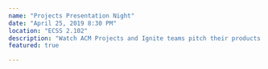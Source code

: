 ```yaml
---
name: "Projects Presentation Night"
date: "April 25, 2019 8:30 PM"
location: "ECSS 2.102"
description: "Watch ACM Projects and Ignite teams pitch their products to a team of industry judges and also learn how to apply for Fall 2019!"
featured: true

---
```

